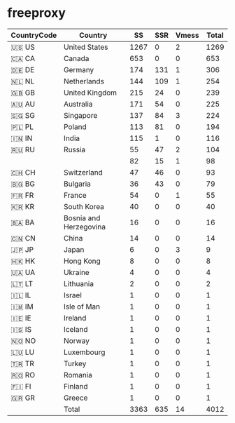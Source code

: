 # freeproxy

|CountryCode|Country|SS|SSR|Vmess|Total|
|  ----  | ----  |  ----  | ----  |  ----  | ----  |
|🇺🇸 US|United States|1267|0|2|1269|
|🇨🇦 CA|Canada|653|0|0|653|
|🇩🇪 DE|Germany|174|131|1|306|
|🇳🇱 NL|Netherlands|144|109|1|254|
|🇬🇧 GB|United Kingdom|215|24|0|239|
|🇦🇺 AU|Australia|171|54|0|225|
|🇸🇬 SG|Singapore|137|84|3|224|
|🇵🇱 PL|Poland|113|81|0|194|
|🇮🇳 IN|India|115|1|0|116|
|🇷🇺 RU|Russia|55|47|2|104|
| ||82|15|1|98|
|🇨🇭 CH|Switzerland|47|46|0|93|
|🇧🇬 BG|Bulgaria|36|43|0|79|
|🇫🇷 FR|France|54|0|1|55|
|🇰🇷 KR|South Korea|40|0|0|40|
|🇧🇦 BA|Bosnia and Herzegovina|16|0|0|16|
|🇨🇳 CN|China|14|0|0|14|
|🇯🇵 JP|Japan|6|0|3|9|
|🇭🇰 HK|Hong Kong|8|0|0|8|
|🇺🇦 UA|Ukraine|4|0|0|4|
|🇱🇹 LT|Lithuania|2|0|0|2|
|🇮🇱 IL|Israel|1|0|0|1|
|🇮🇲 IM|Isle of Man|1|0|0|1|
|🇮🇪 IE|Ireland|1|0|0|1|
|🇮🇸 IS|Iceland|1|0|0|1|
|🇳🇴 NO|Norway|1|0|0|1|
|🇱🇺 LU|Luxembourg|1|0|0|1|
|🇹🇷 TR|Turkey|1|0|0|1|
|🇷🇴 RO|Romania|1|0|0|1|
|🇫🇮 FI|Finland|1|0|0|1|
|🇬🇷 GR|Greece|1|0|0|1|
||Total|3363|635|14|4012|
